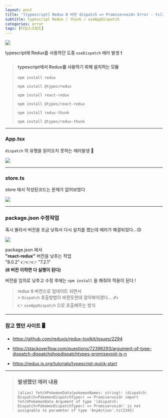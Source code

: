 ```yaml
---
layout: post
title: "[typescript] Redux 8 버전 dispatch => Promise<void> Error - ts(2345)"
subtitle: typescript Redux / thunk / useAppDispatch
categories: error
tags: [타입스크립트]
---
```


![](https://velog.velcdn.com/images/-__-/post/acfaec19-38ab-4f94-8c8b-8b9710725fe6/image.png)

typescript에 Redux를 사용하던 도중 `useDispatch` 에러 발생 ❗

> #### typescript에서 Redux를 사용하기 위해 설치하는 모듈
>
> `npm install redux`
>
> `npm install @types/redux`
>
> `npm install react-redux`
>
> `npm install @types/react-redux`
>
> `npm install redux-thunk`
>
> `npm install @types/redux-thunk`

---

### App.tsx

`dispatch` 의 유형을 읽어오지 못하는 에러발생 💫

![](https://velog.velcdn.com/images/-__-/post/b7ac79a8-2abc-4b65-8283-5de0ae42b55d/image.png)

---

### store.ts

store 에서 작성된코드는 문제가 없어보였다

![](https://velog.velcdn.com/images/-__-/post/fec5be63-9c19-4d72-bfff-8631db96abfd/image.png)

---

### package.json 수정작업

혹시 몰라서 버전을 조금 낮춰서 다시 설치를 했는데
에러가 해결되었다...😓

![](https://velog.velcdn.com/images/-__-/post/a7b6d83e-67ff-4f6e-bab0-27b0ca556225/image.png)

package.json 에서<br>
**"react-redux"** 버전을 낮추는 작업<br>
"8.0.2" 👉👉👉 "7.2.1"<br>
**(8 버전 이하면 다 실행이 된다)**<br>

버전을 임의로 낮추고 수정 후에는 `npm install` 을 해줘야 적용이 된다 !

> redux 8 버전으로 업데이트 되면서 <br> > `Dispatch` 호출방법이 바뀐듯한데 알아봐야겠다... ✍<br>
> 👉 `useAppDispatch` 으로 호출해주는 방식

---

### 참고 했던 사이트 🖥

- <https://github.com/reduxjs/redux-toolkit/issues/2294>

- <https://stackoverflow.com/questions/72396293/argument-of-type-dispatch-dispatchshopdispatchtypes-promisevoid-is-n>

- <https://redux.js.org/tutorials/typescript-quick-start>

---

> ### 발생했던 에러 내용
>
> `(alias) fetchPokemonData(pokemonNames: string): (dispatch: Dispatch<PokemonDispatchType>) => Promise<void> import fetchPokemonData Argument of type '(dispatch: Dispatch<PokemonDispatchType>) => Promise<void>' is not assignable to parameter of type 'AnyAction'.ts(2345)`
